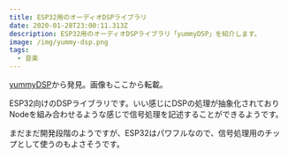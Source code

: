 ```yaml
---
title: ESP32用のオーディオDSPライブラリ
date: 2020-01-28T23:00:11.313Z
description: ESP32用のオーディオDSPライブラリ「yummyDSP」を紹介します。
image: /img/yummy-dsp.png
tags:
  - 音楽
---
```

[yummyDSP](https://hackaday.io/project/165919-yummydsp)から発見。画像もここから転載。

ESP32向けのDSPライブラリです。いい感じにDSPの処理が抽象化されておりNodeを組み合わせるような感じで信号処理を記述することができるようです。

まだまだ開発段階のようですが、ESP32はパワフルなので、信号処理用のチップとして使うのもよさそうです。
